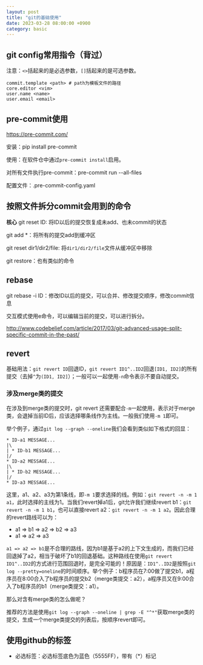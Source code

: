 ```yaml
---
layout: post
title: "git的基础使用"
date: 2023-03-28 08:00:00 +0900
category: basic
---
```


## git config常用指令（背过）

注意：`<>`括起来的是必选参数，`[]`括起来的是可选参数。

```
commit.template <path> # path为模板文件的路径
core.editor <vim>
user.name <name>
user.email <email>
```

## pre-commit使用

<https://pre-commit.com/>

安装：pip install pre-commit

使用：在软件仓中通过`pre-commit install`启用。

对所有文件执行pre-commit：pre-commit run --all-files

配置文件：.pre-commit-config.yaml

## 按照文件拆分commit会用到的命令

**核心** git reset ID: 将ID以后的提交恢复成未add、也未commit的状态

git add *：将所有的提交add到缓冲区

git reset dir1/dir2/file: 将`dir1/dir2/file`文件从缓冲区中移除

git restore：也有类似的命令

## rebase

git rebase -i ID：修改ID以后的提交，可以合并、修改提交顺序，修改commit信息

交互模式使用e命令，可以编辑当前的提交，可以进行拆分。

<http://www.codebelief.com/article/2017/03/git-advanced-usage-split-specific-commit-in-the-past/>

## revert

基础用法：`git revert ID`回退ID，`git revert ID1^..ID2`回退`[ID1, ID2]`的所有提交（去掉`^`为`(ID1, ID2]`）；一般可以一起使用`-n`命令表示不要自动提交。

### 涉及merge类的提交

在涉及到merge类的提交时，git revert 还需要配合`-m`一起使用，表示对于merge类，会退掉当前ID后，应该选择哪条线作为主线。一般我们使用`-m 1`即可。

举个例子，通过`git log --graph --oneline`我们会看到类似如下格式的回显：

```
* ID-a1 MESSAGE...
|\
| * ID-b1 MESSAGE...
|/
* ID-a2 MESSAGE...
|\
| * ID-b2 MESSAGE...
|/
* ID-a3 MESSAGE...
```

这里，a1、a2、a3为第1条线，即`-m 1`要求选择的线。例如：`git revert -n -m 1 a1`，此时选择的主线为1。当我们revert掉a1后，git允许我们继续revert b1：`git revert -n -m 1 b1`，也可以直接revert a2：`git revert -n -m 1 a2`。因此合理的revert路线可以为：

* a1 => b1 => a2 => b2 => a3
* a1 => a2 => a3

`a1 => a2 => b1`是不合理的路线，因为b1是基于a2的上下文生成的，而我们已经回退掉了a2，相当于破坏了b1的回退基础。这种路线在使用`git revert ID1^..ID2`的方式进行范围回退时，是完全可能的！原因是：`ID1^..ID2`是按照`git log --pretty=oneline`的时间顺序。举个例子：b程序员在7:00做了提交b1，a程序员在8:00合入了b程序员的提交b2（merge类提交：a2），a程序员又在9:00合入了b程序员的b1（merge类提交：a1）。

那么对含有merge类的怎么做呢？

推荐的方法是使用`git log --graph --oneline | grep -E "^*"`获取merge类的提交，生成一个merge类提交的列表后，按顺序revert即可。

## 使用github的标签

* 必选标签：必选标签底色为蓝色（5555FF），带有（*）标记
